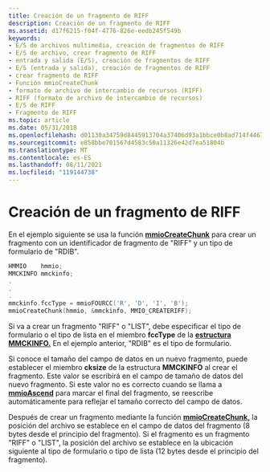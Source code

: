 ```yaml
---
title: Creación de un fragmento de RIFF
description: Creación de un fragmento de RIFF
ms.assetid: d17f6215-f04f-4776-826e-eedb245f549b
keywords:
- E/S de archivos multimedia, creación de fragmentos de RIFF
- E/S de archivo, crear fragmento de RIFF
- entrada y salida (E/S), creación de fragmentos de RIFF
- E/S (entrada y salida), creación de fragmentos de RIFF
- crear fragmento de RIFF
- Función mmioCreateChunk
- formato de archivo de intercambio de recursos (RIFF)
- RIFF (formato de archivo de intercambio de recursos)
- E/S de RIFF
- Fragmento de RIFF
ms.topic: article
ms.date: 05/31/2018
ms.openlocfilehash: d01130a34759d8445913704a37406d93a1bbce0b8ad714f4467783e4b3a63b63
ms.sourcegitcommit: e858bbe701567d4583c50a11326e42d7ea51804b
ms.translationtype: MT
ms.contentlocale: es-ES
ms.lasthandoff: 08/11/2021
ms.locfileid: "119144738"
---
```

# <a name="creating-a-riff-chunk"></a>Creación de un fragmento de RIFF

En el ejemplo siguiente se usa la función [**mmioCreateChunk**](/windows/win32/api/mmiscapi/nf-mmiscapi-mmiocreatechunk) para crear un fragmento con un identificador de fragmento de "RIFF" y un tipo de formulario de "RDIB".


```C++
HMMIO    hmmio; 
MMCKINFO mmckinfo; 
. 
. 
. 
mmckinfo.fccType = mmioFOURCC('R', 'D', 'I', 'B'); 
mmioCreateChunk(hmmio, &mmckinfo, MMIO_CREATERIFF); 
```



Si va a crear un fragmento "RIFF" o "LIST", debe especificar el tipo de formulario o el tipo de lista en el miembro **fccType** de la [**estructura MMCKINFO.**](/windows/win32/api/mmiscapi/ns-mmiscapi-mmckinfo) En el ejemplo anterior, "RDIB" es el tipo de formulario.

Si conoce el tamaño del campo de datos en un nuevo fragmento, puede establecer el miembro **cksize** de la estructura **MMCKINFO** al crear el fragmento. Este valor se escribirá en el campo de tamaño de datos del nuevo fragmento. Si este valor no es correcto cuando se llama a [**mmioAscend**](/windows/win32/api/mmiscapi/nf-mmiscapi-mmioascend) para marcar el final del fragmento, se reescribe automáticamente para reflejar el tamaño correcto del campo de datos.

Después de crear un fragmento mediante la función [**mmioCreateChunk,**](/windows/win32/api/mmiscapi/nf-mmiscapi-mmiocreatechunk) la posición del archivo se establece en el campo de datos del fragmento (8 bytes desde el principio del fragmento). Si el fragmento es un fragmento "RIFF" o "LIST", la posición del archivo se establece en la ubicación siguiente al tipo de formulario o tipo de lista (12 bytes desde el principio del fragmento).

 

 